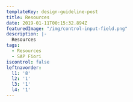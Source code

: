```yaml
---
templateKey: design-guideline-post
title: Resources
date: 2019-01-11T00:15:32.894Z
featuredImage: "/img/control-input-field.png"
description: |-
  Resources
tags:
  - Resources
  - SAP Fiori
iscontrol: false  
leftnavorder:
  l1: '8'
  l2: '1'
  l3: '1'
  l4: '1'
---
```

